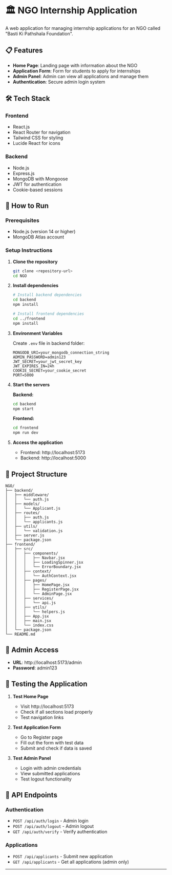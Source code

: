 # 🏛️ NGO Internship Application

A web application for managing internship applications for an NGO called "Basti Ki Pathshala Foundation".

## 📋 Features

-   **Home Page**: Landing page with information about the NGO
-   **Application Form**: Form for students to apply for internships
-   **Admin Panel**: Admin can view all applications and manage them
-   **Authentication**: Secure admin login system

## 🛠️ Tech Stack

### Frontend

-   React.js
-   React Router for navigation
-   Tailwind CSS for styling
-   Lucide React for icons

### Backend

-   Node.js
-   Express.js
-   MongoDB with Mongoose
-   JWT for authentication
-   Cookie-based sessions

## 🚀 How to Run

### Prerequisites

-   Node.js (version 14 or higher)
-   MongoDB Atlas account

### Setup Instructions

1. **Clone the repository**

    ```bash
    git clone <repository-url>
    cd NGO
    ```

2. **Install dependencies**

    ```bash
    # Install backend dependencies
    cd backend
    npm install

    # Install frontend dependencies
    cd ../frontend
    npm install
    ```

3. **Environment Variables**

    Create `.env` file in backend folder:

    ```env
    MONGODB_URI=your_mongodb_connection_string
    ADMIN_PASSWORD=admin123
    JWT_SECRET=your_jwt_secret_key
    JWT_EXPIRES_IN=24h
    COOKIE_SECRET=your_cookie_secret
    PORT=5000
    ```

4. **Start the servers**

    **Backend:**

    ```bash
    cd backend
    npm start
    ```

    **Frontend:**

    ```bash
    cd frontend
    npm run dev
    ```

5. **Access the application**
    - Frontend: http://localhost:5173
    - Backend: http://localhost:5000

## 📁 Project Structure

```
NGO/
├── backend/
│   ├── middleware/
│   │   └── auth.js
│   ├── models/
│   │   └── Applicant.js
│   ├── routes/
│   │   ├── auth.js
│   │   └── applicants.js
│   ├── utils/
│   │   └── validation.js
│   ├── server.js
│   └── package.json
├── frontend/
│   ├── src/
│   │   ├── components/
│   │   │   ├── Navbar.jsx
│   │   │   ├── LoadingSpinner.jsx
│   │   │   └── ErrorBoundary.jsx
│   │   ├── context/
│   │   │   └── AuthContext.jsx
│   │   ├── pages/
│   │   │   ├── HomePage.jsx
│   │   │   ├── RegisterPage.jsx
│   │   │   └── AdminPage.jsx
│   │   ├── services/
│   │   │   └── api.js
│   │   ├── utils/
│   │   │   └── helpers.js
│   │   ├── App.jsx
│   │   ├── main.jsx
│   │   └── index.css
│   └── package.json
└── README.md
```

## 🔐 Admin Access

-   **URL**: http://localhost:5173/admin
-   **Password**: admin123

## 🧪 Testing the Application

1. **Test Home Page**

    - Visit http://localhost:5173
    - Check if all sections load properly
    - Test navigation links

2. **Test Application Form**

    - Go to Register page
    - Fill out the form with test data
    - Submit and check if data is saved

3. **Test Admin Panel**
    - Login with admin credentials
    - View submitted applications
    - Test logout functionality


## 📝 API Endpoints

### Authentication

-   `POST /api/auth/login` - Admin login
-   `POST /api/auth/logout` - Admin logout
-   `GET /api/auth/verify` - Verify authentication

### Applications

-   `POST /api/applicants` - Submit new application
-   `GET /api/applicants` - Get all applications (admin only)

---